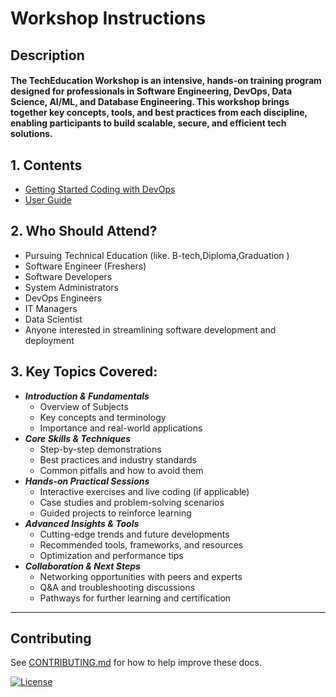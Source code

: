 # Workshop Instructions

## Description 

#### The TechEducation Workshop is an intensive, hands-on training program designed for professionals in Software Engineering, DevOps, Data Science, AI/ML, and Database Engineering. This workshop brings together key concepts, tools, and best practices from each discipline, enabling participants to build scalable, secure, and efficient tech solutions.

## 1. **Contents**

- [Getting Started Coding with DevOps ](coding_and_devops/README.md)
- [User Guide](coding_and_devops/docs/usage.md)

## 2. **Who Should Attend?**
- Pursuing Technical Education (like. B-tech,Diploma,Graduation )
- Software Engineer (Freshers)
- Software Developers
- System Administrators
- DevOps Engineers
- IT Managers
- Data Scientist
- Anyone interested in streamlining software development and deployment

## 3. **Key Topics Covered:**
- ***Introduction & Fundamentals***
    - Overview of Subjects
    - Key concepts and terminology
    - Importance and real-world applications
- ***Core Skills & Techniques***
    - Step-by-step demonstrations
    - Best practices and industry standards
    - Common pitfalls and how to avoid them
- ***Hands-on Practical Sessions***
    - Interactive exercises and live coding (if applicable)
    - Case studies and problem-solving scenarios
    - Guided projects to reinforce learning
- ***Advanced Insights & Tools***
    - Cutting-edge trends and future developments
    - Recommended tools, frameworks, and resources
    - Optimization and performance tips
- ***Collaboration & Next Steps***
    - Networking opportunities with peers and experts
    - Q&A and troubleshooting discussions
    - Pathways for further learning and certification
---

## Contributing

See [CONTRIBUTING.md](coding_and_devops/CONTRIBUTING.md) for how to help improve these docs.

[![License](https://img.shields.io/badge/license-MIT-blue.svg)](LICENSE)